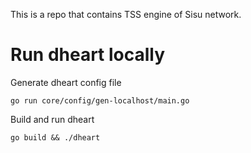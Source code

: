 This is a repo that contains TSS engine of Sisu network.

# Run dheart locally

Generate dheart config file

```
go run core/config/gen-localhost/main.go
```

Build and run dheart

```
go build && ./dheart
```
